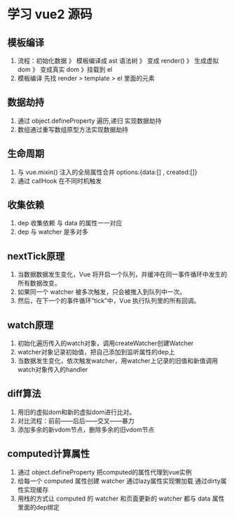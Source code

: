 # 学习 vue2 源码

## 模板编译

1. 流程：初始化数据 》 模板编译成 ast 语法树 》 变成 render() 》 生成虚拟 dom 》 变成真实 dom 》挂载到 el
2. 模板编译 先找 render > template > el 里面的元素

## 数据劫持

1. 通过 object.defineProperty 遍历,递归 实现数据劫持
2. 数组通过重写数组原型方法实现数据劫持

## 生命周期

1. 与 vue.mixin() 注入的全局属性合并  options:{data:[] , created:[]}
2. 通过 callHook 在不同时机触发

## 收集依赖

1. dep 收集依赖  与 data 的属性一一对应
2. dep 与 watcher 是多对多

## nextTick原理

1. 当数据数据发生变化，Vue 将开启一个队列，并缓冲在同一事件循环中发生的所有数据改变。
2. 如果同一个 watcher 被多次触发，只会被推入到队列中一次。
3. 然后，在下一个的事件循环“tick”中，Vue 执行队列里的所有回调。

## watch原理

1. 初始化遍历传入的watch对象，调用createWatcher创建Watcher
2. watcher对象记录初始值，把自己添加到监听属性的dep上
3. 当数据发生变化，依次触发watcher，用watcher上记录的旧值和新值调用watch对象传入的handler

## diff算法

1. 用旧的虚拟dom和新的虚拟dom进行比对。
2. 对比流程：前前——后后——交叉——暴力
3. 添加多余的新vdom节点，删除多余的旧vdom节点

## computed计算属性

1. 通过 object.defineProperty 把computed的属性代理到vue实例
2. 给每一个 computed 属性创建 watcher 通过lazy属性实现懒加载 通过dirty属性实现缓存
3. 用栈的方式让 computed 的 watcher 和页面更新的 watcher 都与 data 属性里面的dep绑定